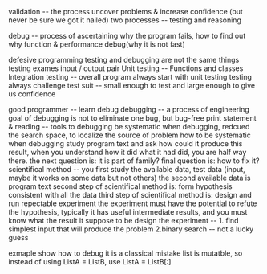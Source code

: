 validation -- the process uncover problems & increase confidence (but never be sure we got it nailed)
two processes -- testing and reasoning

debug -- process of ascertaining why the program fails, how to find out why
function & performance debug(why it is not fast)

defesive programming
testing and debugging are not the same things
testing exames input / output pair
Unit testing -- Functions and classes
Integration testing -- overall program
always start with unit testing
testing always challenge
test suit -- small enough to test and large enough to give us confidence

good programmer -- learn debug
debugging -- a process of engineering
goal of debugging is not to eliminate one bug, but bug-free
print statement & reading -- tools to debugging
be systematic when debugging, redcued the search space, to localize the source of problem
how to be systematic when debugging
study program text and ask how could it produce this result, when you understand how it did what it had did, you are half way there.
the next question is: it is part of family?
final question is: how to fix it?
scientifical method -- you first study the available data, test data (input, maybe it works on some data but not others)
the second available data is program text
second step of scientifical method is: form hypothesis consistent with all the data
third step of scientifical method is: design and run repectable experiment
the experiment must have the potential to refute the hypothesis, typically it has useful intermediate results, and you must know what the result it suppose to be
design the experiment -- 1. find simplest input that will produce the problem
2.binary search -- not a lucky guess

exmaple show how to debug
it is a classical mistake
list is mutatble, so instead of using ListA = ListB, use ListA = ListB[:]
